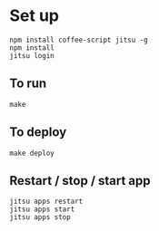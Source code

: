 # Set up

    npm install coffee-script jitsu -g
    npm install
    jitsu login

## To run

    make

## To deploy

    make deploy

## Restart / stop / start app

    jitsu apps restart
    jitsu apps start
    jitsu apps stop

